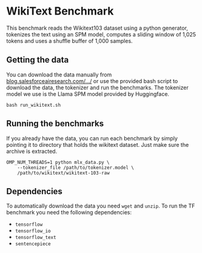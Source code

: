 WikiText Benchmark
=====================

This benchmark reads the Wikitext103 dataset using a python generator,
tokenizes the text using an SPM model, computes a sliding window of 1,025
tokens and uses a shuffle buffer of 1,000 samples.

Getting the data
----------------

You can download the data manually from
[blog.salesforceairesearch.com/.../](https://blog.salesforceairesearch.com/the-wikitext-long-term-dependency-language-modeling-dataset/)
or use the provided bash script to download the data, the tokenizer and run the
benchmarks. The tokenizer model we use is the Llama SPM model provided by
Huggingface.

    bash run_wikitext.sh


Running the benchmarks
----------------------

If you already have the data, you can run each benchmark by simply pointing it
to directory that holds the wikitext dataset. Just make sure the archive is
extracted.

    OMP_NUM_THREADS=1 python mlx_data.py \
        --tokenizer_file /path/to/tokenizer.model \
        /path/to/wikitext/wikitext-103-raw

Dependencies
------------

To automatically download the data you need `wget` and `unzip`. To run the
TF benchmark you need the following dependencies:

- `tensorflow`
- `tensorflow_io`
- `tensorflow_text`
- `sentencepiece`
